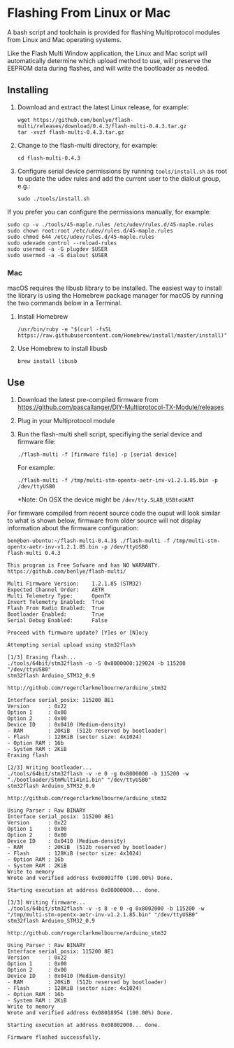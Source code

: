 # Flashing From Linux or Mac
A bash script and toolchain is provided for flashing Multiprotocol modules from Linux and Mac operating systems.  

Like the Flash Multi Window application, the Linux and Mac script will automatically determine which upload method to use, will preserve the EEPROM data during flashes, and will write the bootloader as needed.

## Installing
1. Download and extract the latest Linux release, for example:

   ```
   wget https://github.com/benlye/flash-multi/releases/download/0.4.3/flash-multi-0.4.3.tar.gz
   tar -xvzf flash-multi-0.4.3.tar.gz
   ```
   
1. Change to the flash-multi directory, for example:

   `cd flash-multi-0.4.3`
   
1. Configure serial device permissions by running `tools/install.sh` as root to update the udev rules and add the current user to the dialout group, e.g.:
   
   `sudo ./tools/install.sh`

If you prefer you can configure the permissions manually, for example:
```
sudo cp -v ./tools/45-maple.rules /etc/udev/rules.d/45-maple.rules
sudo chown root:root /etc/udev/rules.d/45-maple.rules
sudo chmod 644 /etc/udev/rules.d/45-maple.rules
sudo udevadm control --reload-rules
sudo usermod -a -G plugdev $USER
sudo usermod -a -G dialout $USER
```
### Mac
macOS requires the libusb library to be installed. The easiest way to install the library is using the Homebrew package manager for macOS by running the two commands below in a Terminal.

1. Install Homebrew

   `/usr/bin/ruby -e "$(curl -fsSL https://raw.githubusercontent.com/Homebrew/install/master/install)"`

1. Use Homebrew to install libusb

   `brew install libusb`

## Use
1. Download the latest pre-compiled firmware from https://github.com/pascallanger/DIY-Multiprotocol-TX-Module/releases
1. Plug in your Multiprotocol module
1. Run the flash-multi shell script, specifiying the serial device and firmware file:

   `./flash-multi -f [firmware file] -p [serial device]`

   For example:
   
   `./flash-multi -f /tmp/multi-stm-opentx-aetr-inv-v1.2.1.85.bin -p /dev/ttyUSB0 `
   
   *Note: On OSX the device might be `/dev/tty.SLAB_USBtoUART`
   
For firmware compiled from recent source code the ouput will look similar to what is shown below, firmware from older source will not display information about the firmware configuration:

```
ben@ben-ubuntu:~/flash-multi-0.4.3$ ./flash-multi -f /tmp/multi-stm-opentx-aetr-inv-v1.2.1.85.bin -p /dev/ttyUSB0
flash-multi 0.4.3

This program is Free Sofware and has NO WARRANTY.
https://github.com/benlye/flash-multi/

Multi Firmware Version:    1.2.1.85 (STM32)
Expected Channel Order:    AETR
Multi Telemetry Type:      OpenTX
Invert Telemetry Enabled:  True
Flash From Radio Enabled:  True
Bootloader Enabled:        True
Serial Debug Enabled:      False

Proceed with firmware update? [Y]es or [N]o:y

Attempting serial upload using stm32flash

[1/3] Erasing flash...
./tools/64bit/stm32flash -o -S 0x8000000:129024 -b 115200 "/dev/ttyUSB0"
stm32flash Arduino_STM32_0.9

http://github.com/rogerclarkmelbourne/arduino_stm32

Interface serial_posix: 115200 8E1
Version      : 0x22
Option 1     : 0x00
Option 2     : 0x00
Device ID    : 0x0410 (Medium-density)
- RAM        : 20KiB  (512b reserved by bootloader)
- Flash      : 128KiB (sector size: 4x1024)
- Option RAM : 16b
- System RAM : 2KiB
Erasing flash

[2/3] Writing bootloader...
./tools/64bit/stm32flash -v -e 0 -g 0x8000000 -b 115200 -w "./bootloader/StmMulti4in1.bin" "/dev/ttyUSB0"
stm32flash Arduino_STM32_0.9

http://github.com/rogerclarkmelbourne/arduino_stm32

Using Parser : Raw BINARY
Interface serial_posix: 115200 8E1
Version      : 0x22
Option 1     : 0x00
Option 2     : 0x00
Device ID    : 0x0410 (Medium-density)
- RAM        : 20KiB  (512b reserved by bootloader)
- Flash      : 128KiB (sector size: 4x1024)
- Option RAM : 16b
- System RAM : 2KiB
Write to memory
Wrote and verified address 0x08001ff0 (100.00%) Done.

Starting execution at address 0x08000000... done.

[3/3] Writing firmware...
./tools/64bit/stm32flash -v -s 8 -e 0 -g 0x8002000 -b 115200 -w "/tmp/multi-stm-opentx-aetr-inv-v1.2.1.85.bin" "/dev/ttyUSB0"
stm32flash Arduino_STM32_0.9

http://github.com/rogerclarkmelbourne/arduino_stm32

Using Parser : Raw BINARY
Interface serial_posix: 115200 8E1
Version      : 0x22
Option 1     : 0x00
Option 2     : 0x00
Device ID    : 0x0410 (Medium-density)
- RAM        : 20KiB  (512b reserved by bootloader)
- Flash      : 128KiB (sector size: 4x1024)
- Option RAM : 16b
- System RAM : 2KiB
Write to memory
Wrote and verified address 0x08018954 (100.00%) Done.

Starting execution at address 0x08002000... done.

Firmware flashed successfully.

```
